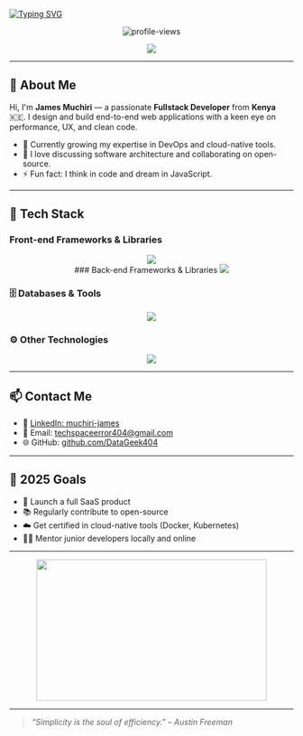 [![Typing SVG](https://readme-typing-svg.demolab.com?font=Fira+Code&size=28&pause=1000&color=00FF94&vCenter=true&width=1000&height=60&lines=Hi+there+👋+I'm+James+Muchiri;+A+Creative+Fullstack+Developer;+I+Build+End-to-End+Digital+Solutions)](https://git.io/typing-svg)

<p align="center">
  <img src="https://komarev.com/ghpvc/?username=James-muchiri&label=Profile%20Views&color=0e75b6&style=flat" alt="profile-views" />
</p>

<div align="center">
  <img src="https://readme-typing-svg.herokuapp.com?font=Source+Code+Pro&size=24&duration=3000&pause=500&color=F7D700&center=true&vCenter=true&width=800&lines=Turning+ideas+into+scalable+solutions...;Always+learning,+always+building..." />
</div>

---

## 👋 About Me

Hi, I'm **James Muchiri** — a passionate **Fullstack Developer** from **Kenya** 🇰🇪. I design and build end-to-end web applications with a keen eye on performance, UX, and clean code.

- 🌱 Currently growing my expertise in DevOps and cloud-native tools.
- 💬 I love discussing software architecture and collaborating on open-source.
- ⚡ Fun fact: I think in code and dream in JavaScript.

---

## 🔧 Tech Stack

### Front-end Frameworks & Libraries

<div align="center">
  <img src="https://skillicons.dev/icons?i=html,css,js,php,python,cs" />
  
  <br/>
###  Back-end Frameworks & Libraries
  <img src="https://skillicons.dev/icons?i=nodejs,express,laravel,django,bootstrap,jquery" />
</div>

### 🗄️ Databases & Tools

<div align="center">
  <img src="https://skillicons.dev/icons?i=mysql,mongodb,sqlite,aws,heroku,postman" />
</div>

### ⚙️ Other Technologies

<div align="center">
  <img src="https://skillicons.dev/icons?i=apache,npm,electron" />
</div>

---


## 📫 Contact Me

- 🔗 [LinkedIn: muchiri-james](https://www.linkedin.com/in/muchiri-james-12b090317/)
- 📧 Email: [techspaceerror404@gmail.com](mailto:techspaceerror404@gmail.com)
- 🌐 GitHub: [github.com/DataGeek404](https://github.com/DataGeek404)

---

## 🎯 2025 Goals

- 🚀 Launch a full SaaS product
- 📚 Regularly contribute to open-source
- ☁️ Get certified in cloud-native tools (Docker, Kubernetes)
- 👨‍🏫 Mentor junior developers locally and online

---

<p align="center">
  <img src="https://media.giphy.com/media/qgQUggAC3Pfv687qPC/giphy.gif" width="90%" height="250" />
</p>

---

> *“Simplicity is the soul of efficiency.” – Austin Freeman*
